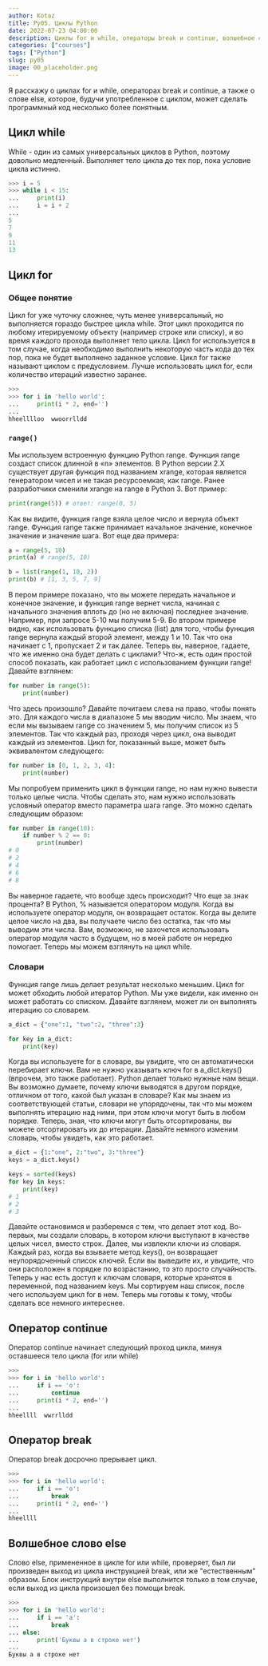 ```yaml
---
author: Kotaz
title: Py05. Циклы Python
date: 2022-07-23 04:00:00
description: Циклы for и while, операторы break и continue, волшебное слово else
categories: ["courses"]
tags: ["Python"]
slug: py05
image: 00_placeholder.png
---
```


Я расскажу о циклах for и while, операторах break и continue, а также о слове else, которое, будучи употребленное с циклом, может сделать программный код несколько более понятным.

## Цикл while

While - один из самых универсальных циклов в Python, поэтому довольно медленный. Выполняет тело цикла до тех пор, пока условие цикла истинно.

```py
>>> i = 5
>>> while i < 15:
...     print(i)
...     i = i + 2
...
5
7
9
11
13
```

## Цикл for

### Общее понятие

Цикл for уже чуточку сложнее, чуть менее универсальный, но выполняется гораздо быстрее цикла while. Этот цикл проходится по любому итерируемому объекту (например строке или списку), и во время каждого прохода выполняет тело цикла.
Цикл for используется в том случае, когда необходимо выполнить некоторую часть кода до тех пор, пока не будет выполнено заданное условие. Цикл for также называют циклом c предусловием. Лучше использовать цикл for, если количество итераций известно заранее.

```py
>>>
>>> for i in 'hello world':
...     print(i * 2, end='')
...
hheelllloo  wwoorrlldd
```

### `range()`

Мы используем встроенную функцию Python range. Функция range создаст список длинной в «n» элементов. В Python версии 2.Х существует другая функция под названием xrange, которая является генератором чисел и не такая ресурсоемкая, как range. Ранее разработчики сменили xrange на range в Python 3. Вот пример:

```py
print(range(5)) # ответ: range(0, 5)
```

Как вы видите, функция range взяла целое число и вернула объект range. Функция range также принимает начальное значение, конечное значение и значение шага. Вот еще два примера:

```py
a = range(5, 10)
print(a) # range(5, 10)

b = list(range(1, 10, 2))
print(b) # [1, 3, 5, 7, 9]
```

В пером примере показано, что вы можете передать начальное и конечное значение, и функция range вернет числа, начиная с начального значения вплоть до (но не включая) последнее значение. Например, при запросе 5-10 мы получим 5-9. Во втором примере видно, как использовать функцию списка (list) для того, чтобы функция range вернула каждый второй элемент, между 1 и 10. Так что она начинает с 1, пропускает 2 и так далее. Теперь вы, наверное, гадаете, что же именно она будет делать с циклами? Что-ж, есть один простой способ показать, как работает цикл с использованием функции range! Давайте взглянем:

```py
for number in range(5):
    print(number)
```

Что здесь произошло? Давайте почитаем слева на право, чтобы понять это. Для каждого числа в диапазоне 5 мы вводим число. Мы знаем, что если мы вызываем range со значением 5, мы получим список из 5 элементов. Так что каждый раз, проходя через цикл, она выводит каждый из элементов. Цикл for, показанный выше, может быть эквивалентом следующего:

```py
for number in [0, 1, 2, 3, 4]:
    print(number)
```

Мы попробуем применить цикл в функции range, но нам нужно вывести только целые числа. Чтобы сделать это, нам нужно использовать условный оператор вместо параметра шага range. Это можно сделать следующим образом:

```py
for number in range(10):
    if number % 2 == 0:
        print(number)
# 0
# 2
# 4
# 6
# 8
```

Вы наверное гадаете, что вообще здесь происходит? Что еще за знак процента? В Python, % называется оператором модуля. Когда вы используете оператор модуля, он возвращает остаток. Когда вы делите целое число на два, вы получаете число без остатка, так что мы выводим эти числа. Вам, возможно, не захочется использовать оператор модуля часто в будущем, но в моей работе он нередко помогает. Теперь мы можем взглянуть на цикл while.

### Словари

Функция range лишь делает результат несколько меньшим. Цикл for может обходить любой итератор Python. Мы уже видели, как именно он может работать со списком. Давайте взглянем, может ли он выполнять итерацию со словарем.

```py
a_dict = {"one":1, "two":2, "three":3}

for key in a_dict:
    print(key)
```

Когда вы используете for в словаре, вы увидите, что он автоматически перебирает ключи. Вам не нужно указывать ключ for в a_dict.keys() (впрочем, это также работает). Python делает только нужные нам вещи. Вы возможно думаете, почему ключи выводятся в другом порядке, отличном от того, какой был указан в словаре? Как мы знаем из соответствующей статьи, словари не упорядочены, так что мы можем выполнять итерацию над ними, при этом ключи могут быть в любом порядке. Теперь, зная, что ключи могут быть отсортированы, вы можете отсортировать их до итерации. Давайте немного изменим словарь, чтобы увидеть, как это работает.

```py
a_dict = {1:"one", 2:"two", 3:"three"}
keys = a_dict.keys()

keys = sorted(keys)
for key in keys:
    print(key)
# 1
# 2
# 3
```

Давайте остановимся и разберемся с тем, что делает этот код. Во-первых, мы создали словарь, в котором ключи выступают в качестве целых чисел, вместо строк. Далее, мы извлекли ключи из словаря. Каждый раз, когда вы взываете метод keys(), он возвращает неупорядоченный список ключей. Если вы выведите их, и увидите, что они расположен в порядке по возрастанию, то это просто случайность. Теперь у нас есть доступ к ключам словаря, которые хранятся в переменной, под названием keys. Мы сортируем наш список, после чего используем цикл for в нем. Теперь мы готовы к тому, чтобы сделать все немного интереснее.

## Оператор continue

Оператор continue начинает следующий проход цикла, минуя оставшееся тело цикла (for или while)

```py
>>>
>>> for i in 'hello world':
...     if i == 'o':
...         continue
...     print(i * 2, end='')
...
hheellll  wwrrlldd
```

## Оператор break

Оператор break досрочно прерывает цикл.

```py
>>>
>>> for i in 'hello world':
...     if i == 'o':
...         break
...     print(i * 2, end='')
...
hheellll
```

## Волшебное слово else

Слово else, примененное в цикле for или while, проверяет, был ли произведен выход из цикла инструкцией break, или же "естественным" образом. Блок инструкций внутри else выполнится только в том случае, если выход из цикла произошел без помощи break.

```py
>>>
>>> for i in 'hello world':
...     if i == 'a':
...         break
... else:
...     print('Буквы a в строке нет')
...
Буквы a в строке нет
```
